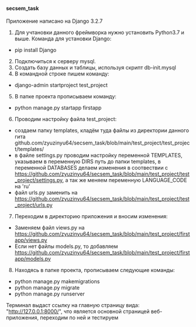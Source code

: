 #### secsem_task

Приложение написано на Django 3.2.7
1) Для учтановки данного фреймворка нужно установить Python3.7 и выше. Команда для установки Django:
- pip install Django
2) Подключиться к серверу mysql. 
3) Создать базу данных и таблицы, используя скрипт db-init.mysql
4) В командной строке пишем команду:
- django-admin startproject test_project
5) В папке проекта прописываем команду:
- python manage.py startapp firstapp
6) Проводим настройку файла test_project:
- создаем папку templates, кладём туда файлы из директории данного гита github.com/zyuzinyu64/secsem_task/blob/main/test_project/test_project/templates/
- в файле settings.py проводим настройку переменной TEMPLATES, указываем в переменную DIRS путь до папки templates, в переменной DATABASES делаем изменения в соотвествии с https://github.com/zyuzinyu64/secsem_task/blob/main/test_project/test_project/settings.py, а так же меняем переменную LANGUAGE_CODE на 'ru'
- файл urls.py заменить на https://github.com/zyuzinyu64/secsem_task/blob/main/test_project/test_project/urls.py
7) Переходим в директорию приложения и вносим изменения:
- Заменяем файл views.py на https://github.com/zyuzinyu64/secsem_task/blob/main/test_project/firstapp/views.py
- Если нет файлы models.py, то добавляем https://github.com/zyuzinyu64/secsem_task/blob/main/test_project/firstapp/models.py
8) Находясь в папке проекта, прописываем следующие команды:
- python manage.py makemigrations
- python manage.py migrate
- python manage.py runserver

Терминал выдаст ссылку на главную страницу вида: "http://127.0.0.1:8000/", что является основной страницей веб-приложения, переходим по ней и тестируем
